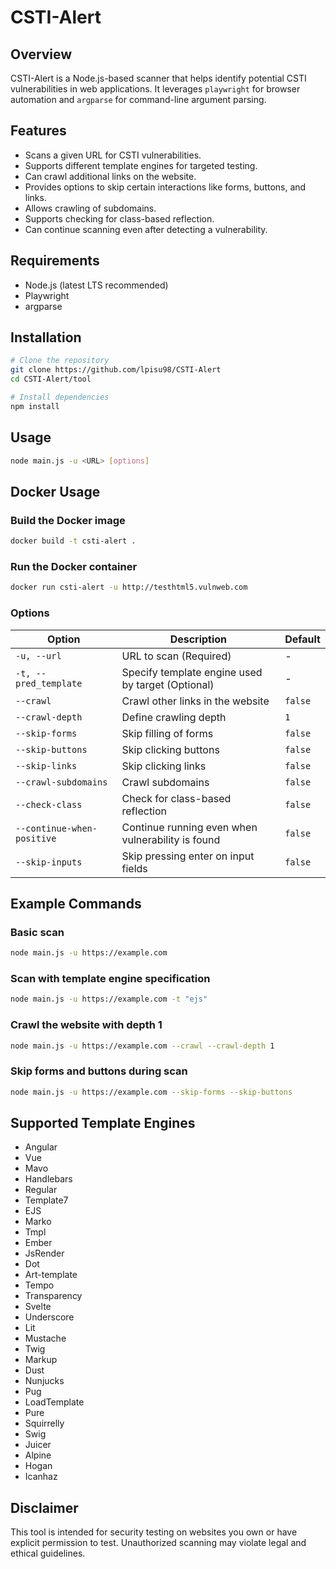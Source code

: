 # CSTI-Alert

## Overview
CSTI-Alert is a Node.js-based scanner that helps identify potential CSTI vulnerabilities in web applications. It leverages `playwright` for browser automation and `argparse` for command-line argument parsing.

## Features
- Scans a given URL for CSTI vulnerabilities.
- Supports different template engines for targeted testing.
- Can crawl additional links on the website.
- Provides options to skip certain interactions like forms, buttons, and links.
- Allows crawling of subdomains.
- Supports checking for class-based reflection.
- Can continue scanning even after detecting a vulnerability.

## Requirements
- Node.js (latest LTS recommended)
- Playwright
- argparse

## Installation

```sh
# Clone the repository
git clone https://github.com/lpisu98/CSTI-Alert
cd CSTI-Alert/tool

# Install dependencies
npm install
```

## Usage

```sh
node main.js -u <URL> [options]
```

## Docker Usage

### Build the Docker image
```sh
docker build -t csti-alert .
```

### Run the Docker container
```sh
docker run csti-alert -u http://testhtml5.vulnweb.com
```

### Options

| Option | Description | Default |
|--------|-------------|---------|
| `-u, --url` | URL to scan (Required) | - |
| `-t, --pred_template` | Specify template engine used by target (Optional) | - |
| `--crawl` | Crawl other links in the website | `false` |
| `--crawl-depth` | Define crawling depth | `1` |
| `--skip-forms` | Skip filling of forms | `false` |
| `--skip-buttons` | Skip clicking buttons | `false` |
| `--skip-links` | Skip clicking links | `false` |
| `--crawl-subdomains` | Crawl subdomains | `false` |
| `--check-class` | Check for class-based reflection | `false` |
| `--continue-when-positive` | Continue running even when vulnerability is found | `false` |
| `--skip-inputs` | Skip pressing enter on input fields | `false` |

## Example Commands

### Basic scan
```sh
node main.js -u https://example.com
```

### Scan with template engine specification
```sh
node main.js -u https://example.com -t "ejs"
```

### Crawl the website with depth 1
```sh
node main.js -u https://example.com --crawl --crawl-depth 1
```

### Skip forms and buttons during scan
```sh
node main.js -u https://example.com --skip-forms --skip-buttons
```

## Supported Template Engines
- Angular
- Vue
- Mavo
- Handlebars
- Regular
- Template7
- EJS
- Marko
- Tmpl
- Ember
- JsRender
- Dot
- Art-template
- Tempo
- Transparency
- Svelte
- Underscore
- Lit
- Mustache
- Twig
- Markup
- Dust
- Nunjucks
- Pug
- LoadTemplate
- Pure
- Squirrelly
- Swig
- Juicer
- Alpine
- Hogan
- Icanhaz

## Disclaimer
This tool is intended for security testing on websites you own or have explicit permission to test. Unauthorized scanning may violate legal and ethical guidelines.


